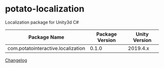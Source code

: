 # potato-localization
Localization package for Unity3d C#

| Package Name | Package Version | Unity Version |
|-----|-----|-----|
| com.potatointeractive.localization | 0.1.0 | 2019.4.x |

[Changelog](CHANGELOG.md)